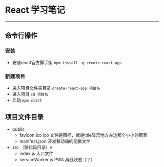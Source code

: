 # React 学习笔记
---
## 命令行操作
### 安装
- 安装react官方脚手架
   `npm install -g create-react-app`
### 新建项目
- 进入项目文件夹目录
   `create-react-app 项目名`
- 进入项目
   `cd 项目名`
- 启动
   `npm start`
## 项目文件目录
- public 
   - favicon.ico ico 文件是图标，就是title显示地方左边那个小小的图表
   - manifest.json 开发移动端的配置文件
- src （源代码目录）v
   - index.js 入口文件
   - serviceWorker.js PWA 离线状态（？）